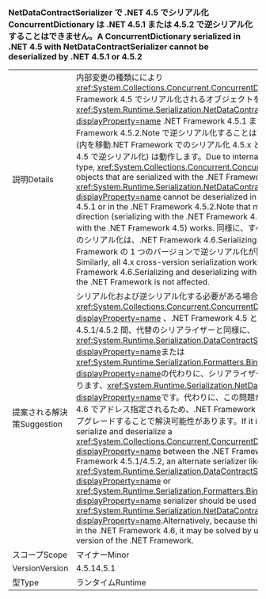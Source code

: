 ### <a name="a-concurrentdictionary-serialized-in-net-45-with-netdatacontractserializer-cannot-be-deserialized-by-net-451-or-452"></a><span data-ttu-id="4bb2c-101">NetDataContractSerializer で .NET 4.5 でシリアル化 ConcurrentDictionary は .NET 4.5.1 または 4.5.2 で逆シリアル化することはできません。</span><span class="sxs-lookup"><span data-stu-id="4bb2c-101">A ConcurrentDictionary serialized in .NET 4.5 with NetDataContractSerializer cannot be deserialized by .NET 4.5.1 or 4.5.2</span></span>

|   |   |
|---|---|
|<span data-ttu-id="4bb2c-102">説明</span><span class="sxs-lookup"><span data-stu-id="4bb2c-102">Details</span></span>|<span data-ttu-id="4bb2c-103">内部変更の種類ににより<xref:System.Collections.Concurrent.ConcurrentDictionary%602>.NET Framework 4.5 でシリアル化されるオブジェクトを使用して、 <xref:System.Runtime.Serialization.NetDataContractSerializer?displayProperty=name> .NET Framework 4.5.1 または .NET Framework 4.5.2.Note で逆シリアル化することはできません、他の方向 (内を移動.NET Framework でのシリアル化 4.5.x と .NET Framework 4.5 で逆シリアル化) は動作します。</span><span class="sxs-lookup"><span data-stu-id="4bb2c-103">Due to internal changes to the type, <xref:System.Collections.Concurrent.ConcurrentDictionary%602> objects that are serialized with the .NET Framework 4.5 using the <xref:System.Runtime.Serialization.NetDataContractSerializer?displayProperty=name> cannot be deserialized in the .NET Framework 4.5.1 or in the .NET Framework 4.5.2.Note that moving in the other direction (serializing with the .NET Framework 4.5.x and deserializing with the .NET Framework 4.5) works.</span></span> <span data-ttu-id="4bb2c-104">同様に、すべて 4.x バージョン間のシリアル化は、.NET Framework 4.6.Serializing と連携し、.NET Framework の 1 つのバージョンで逆シリアル化が影響を受けません。</span><span class="sxs-lookup"><span data-stu-id="4bb2c-104">Similarly, all 4.x cross-version serialization works with the .NET Framework 4.6.Serializing and deserializing with a single version of the .NET Framework is not affected.</span></span>|
|<span data-ttu-id="4bb2c-105">提案される解決策</span><span class="sxs-lookup"><span data-stu-id="4bb2c-105">Suggestion</span></span>|<span data-ttu-id="4bb2c-106">シリアル化および逆シリアル化する必要がある場合、 <xref:System.Collections.Concurrent.ConcurrentDictionary%602?displayProperty=name> 、.NET Framework 4.5 と .NET Framework 4.5.1/4.5.2 間、代替のシリアライザーと同様に、<xref:System.Runtime.Serialization.DataContractSerializer?displayProperty=name>または<xref:System.Runtime.Serialization.Formatters.Binary.BinaryFormatter?displayProperty=name>の代わりに、シリアライザーを使用する必要があります、<xref:System.Runtime.Serialization.NetDataContractSerializer?displayProperty=name>です。代わりに、この問題が .NET Framework 4.6 でアドレス指定されるため、.NET Framework のバージョンにアップグレードすることで解決可能性があります。</span><span class="sxs-lookup"><span data-stu-id="4bb2c-106">If it is necessary to serialize and deserialize a <xref:System.Collections.Concurrent.ConcurrentDictionary%602?displayProperty=name> between the .NET Framework 4.5 and .NET Framework 4.5.1/4.5.2, an alternate serializer like the <xref:System.Runtime.Serialization.DataContractSerializer?displayProperty=name> or <xref:System.Runtime.Serialization.Formatters.Binary.BinaryFormatter?displayProperty=name> serializer should be used instead of the <xref:System.Runtime.Serialization.NetDataContractSerializer?displayProperty=name>.Alternatively, because this issue is addressed in the .NET Framework 4.6, it may be solved by upgrading to that version of the .NET Framework.</span></span>|
|<span data-ttu-id="4bb2c-107">スコープ</span><span class="sxs-lookup"><span data-stu-id="4bb2c-107">Scope</span></span>|<span data-ttu-id="4bb2c-108">マイナー</span><span class="sxs-lookup"><span data-stu-id="4bb2c-108">Minor</span></span>|
|<span data-ttu-id="4bb2c-109">Version</span><span class="sxs-lookup"><span data-stu-id="4bb2c-109">Version</span></span>|<span data-ttu-id="4bb2c-110">4.5.1</span><span class="sxs-lookup"><span data-stu-id="4bb2c-110">4.5.1</span></span>|
|<span data-ttu-id="4bb2c-111">型</span><span class="sxs-lookup"><span data-stu-id="4bb2c-111">Type</span></span>|<span data-ttu-id="4bb2c-112">ランタイム</span><span class="sxs-lookup"><span data-stu-id="4bb2c-112">Runtime</span></span>|

